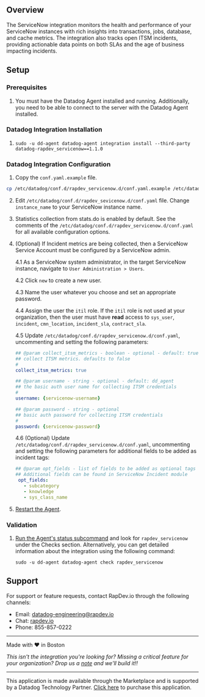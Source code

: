 ## Overview

The ServiceNow integration monitors the health and performance of your ServiceNow instances with rich insights into transactions, jobs, database, and cache metrics. The integration also tracks open ITSM incidents, providing actionable data points on both SLAs and the age of business impacting incidents.

## Setup

### Prerequisites

1. You must have the Datadog Agent installed and running. Additionally, you need to be able to connect to the server with the Datadog Agent installed.

### Datadog Integration Installation

1. `sudo -u dd-agent datadog-agent integration install --third-party datadog-rapdev_servicenow==1.1.0`

### Datadog Integration Configuration

1. Copy the `conf.yaml.example` file.

```sh
cp /etc/datadog/conf.d/rapdev_servicenow.d/conf.yaml.example /etc/datadog/conf.d/rapdev_servicenow.d/conf.yaml
```

2. Edit `/etc/datadog/conf.d/rapdev_sevicenow.d/conf.yaml` file. Change `instance_name` to your ServiceNow instance name.

3. Statistics collection from stats.do is enabled by default. See the comments of the `/etc/datadog/conf.d/rapdev_servicenow.d/conf.yaml` for all available configuration options.

4. (Optional) If Incident metrics are being collected, then a ServiceNow Service Account must be configured by a ServiceNow admin.

    4.1 As a ServiceNow system administrator, in the target ServiceNow instance, navigate to `User Administration > Users`.

    4.2 Click `new` to create a new user.

    4.3 Name the user whatever you choose and set an appropriate password.

    4.4 Assign the user the `itil` role. If the `itil` role is not used at your organization, then the user must have __read__ access to `sys_user`, `incident`, `cmn_location`, `incident_sla`, `contract_sla`.

    4.5 Update `/etc/datadog/conf.d/rapdev_servicenow.d/conf.yaml`, uncommenting and setting the following parameters:
    ```yaml
    ## @param collect_itsm_metrics - boolean - optional - default: true
    ## collect ITSM metrics. defaults to false
    #
    collect_itsm_metrics: true

    ## @param username - string - optional - default: dd_agent
    ## the basic auth user name for collecting ITSM credentials
    #
    username: {servicenow-username}

    ## @param password - string - optional
    ## basic auth password for collecting ITSM credentials
    #
    password: {servicenow-password}
    ```
    4.6 (Optional) Update `/etc/datadog/conf.d/rapdev_servicenow.d/conf.yaml`, uncommenting and setting the following parameters for additional fields to be added as incident tags:
    ```yaml
    ## @param opt_fields - list of fields to be added as optional tags to incident metric - optional
    ## Additional fields can be found in ServiceNow Incident module
     opt_fields:
       - subcategory
       - knowledge
       - sys_class_name

    ```

5. [Restart the Agent](https://docs.datadoghq.com/agent/guide/agent-commands/?tab=agentv6v7#start-stop-and-restart-the-agent).

### Validation

1. [Run the Agent's status subcommand](https://docs.datadoghq.com/agent/guide/agent-commands/?tab=agentv6v7#agent-information) and look for `rapdev_servicenow` under the Checks section. Alternatively, you can get detailed information about the integration using the following command:

    ```
    sudo ‐u dd‐agent datadog‐agent check rapdev_servicenow
    ```

## Support
For support or feature requests, contact RapDev.io through the following channels:

 - Email: datadog-engineering@rapdev.io
 - Chat: [rapdev.io](https://www.rapdev.io/#Get-in-touch)
 - Phone: 855-857-0222

---

Made with ❤️ in Boston

*This isn't the integration you're looking for? Missing a critical feature for your organization? Drop us a [note](mailto:datadog-engineering@rapdev.io) and we'll build it!!*

---
This application is made available through the Marketplace and is supported by a Datadog Technology Partner. [Click here](https://app.datadoghq.com/marketplace/app/rapdev-o365/pricing) to purchase this application.
